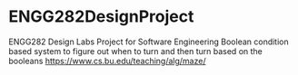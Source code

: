 # ENGG282DesignProject
ENGG282 Design Labs Project for Software Engineering
Boolean condition based system to figure out when to turn and then turn based on the booleans
https://www.cs.bu.edu/teaching/alg/maze/
